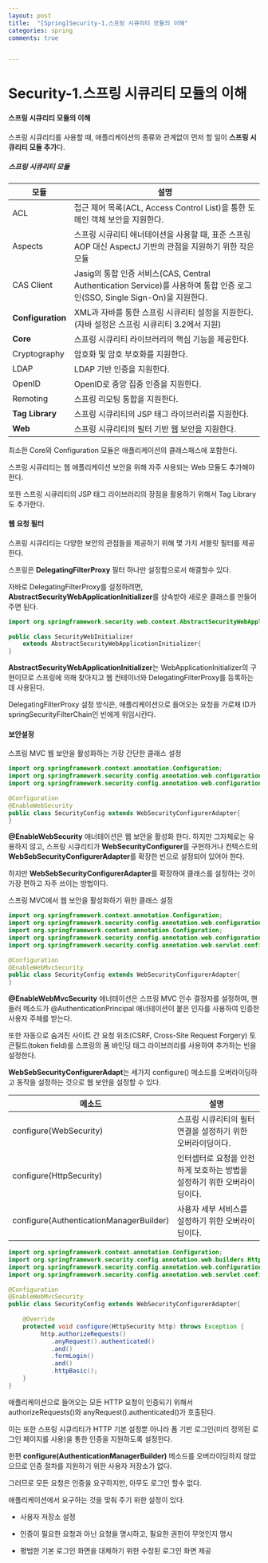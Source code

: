 ```yaml
---
layout: post
title:  "[Spring]Security-1.스프링 시큐리티 모듈의 이해"
categories: spring
comments: true


---
```


# Security-1.스프링 시큐리티 모듈의 이해



#### 스프링 시큐리티 모듈의 이해







스프링 시큐리티를 사용할 때, 애플리케이션의 종류와 관계없이 먼저 할 일이 
**스프링 시큐리티 모듈 추가**다.







##### 스프링 시큐리티 모듈 

| 모듈              | 설명                                                         |
| ----------------- | ------------------------------------------------------------ |
| ACL               | 접근 제어 목록(ACL, Access Control List)을 통한 도메인 객체 보안을 지원한다. |
| Aspects           | 스프링 시큐리티 애너테이션을  사용할 때, 표준 스프링 AOP 대신 AspectJ 기반의 관점을 지원하기 위한 작은 모듈 |
| CAS Client        | Jasig의 통합  인증 서비스(CAS, Central Authentication Service)를 사용하여 통합 인증  로그인(SSO, Single Sign-On)을 지원한다. |
| **Configuration** | XML과 자바를  통한 스프링 시큐리티 설정을 지원한다. (자바 설정은 스프링 시큐리티 3.2에서 지원) |
| **Core**          | 스프링 시큐리티 라이브러리의  핵심 기능을 제공한다.          |
| Cryptography      | 암호화 및 암호 부호화를 지원한다.                            |
| LDAP              | LDAP 기반  인증을 지원한다.                                  |
| OpenID            | OpenID로 중앙  집중 인증을 지원한다.                         |
| Remoting          | 스프링 리모팅 통합을 지원한다.                               |
| **Tag  Library**  | 스프링 시큐리티의 JSP 태그 라이브러리를 지원한다.            |
| **Web**           | 스프링 시큐리티의 필터 기반  웹 보안을 지원한다.             |

최소한 Core와 Configuration 모듈은 애플리케이션의 클래스패스에 포함한다.

스프링 시큐리티는 웹 애플리케이션 보안을 위해 자주 사용되는 Web 모듈도 추가해야한다.

또한 스프링 시큐리티의 JSP 태그 라이브러리의 장점을 활용하기 위해서 Tag Library도 추가한다.









#### 웹 요청 필터



스프링 시큐리티는 다양한 보안의 관점들을 제공하기 위해 몇 가지 서블릿 필터를 제공한다.

스프링은 **DelegatingFilterProxy** 필터 하나만 설정함으로서 해결할수 있다.

자바로 DelegatingFilterProxy를 설정하려면, **AbstractSecurityWebApplicationInitializer**를 상속받아 새로운 클래스를 만들어주면 된다.

````java
import org.springframework.security.web.context.AbstractSecurityWebApplicationInitializer;
 
public class SecurityWebInitializer 
    extends AbstractSecurityWebApplicationInitializer{
}
````

**AbstractSecurityWebApplicationInitializer**는 WebApplicationInitializer의 구현이므로 스프링에 의해 찾아지고 웹 컨테이너와 DelegatingFilterProxy를 등록하는데 사용된다.

DelegatingFilterProxy 설정 방식은, 애플리케이션으로 들어오는 요청을 가로채 ID가 springSecurityFilterChain인 빈에게 위임시칸다.









#### 보안설정



스프링 MVC 웹 보안을 활성화하는 가장 간단한 클래스 설정

````java
import org.springframework.context.annotation.Configuration;
import org.springframework.security.config.annotation.web.configuration.EnableWebSecurity;
import org.springframework.security.config.annotation.web.configuration.WebSecurityConfigurerAdapter;
 
@Configuration
@EnableWebSecurity
public class SecurityConfig extends WebSecurityConfigurerAdapter{
}
````

**@EnableWebSecurity** 애너테이션은 웹 보안을 활성화 한다. 하지만 그자체로는 유용하지 않고, 스프링 시큐리티가 **WebSecurityConfigurer**를 구현하거나 컨텍스트의 **WebSebSecurityConfigurerAdapter**를 확장한 빈으로 설정되어 있어야 한다.

하지만 **WebSebSecurityConfigurerAdapter**를 확장하여 클래스를 설정하는 것이 가장 편하고 자주 쓰이는 방법이다.



스프링 MVC에서 웹 보안을 활성화하기 위한 클래스 설정

````java
import org.springframework.context.annotation.Configuration;
import org.springframework.security.config.annotation.web.configuration.WebSecurityConfigurerAdapter;
import org.springframework.context.annotation.Configuration;
import org.springframework.security.config.annotation.web.configuration.WebSecurityConfigurerAdapter;
import org.springframework.security.config.annotation.web.servlet.configuration.EnableWebMvcSecurity;
 
@Configuration
@EnableWebMvcSecurity
public class SecurityConfig extends WebSecurityConfigurerAdapter{
}
````

**@EnableWebMvcSecurity** 애너테이션은 스프링 MVC 인수 결정자를 설정하여, 핸들러 메소드가 @AuthenticationPrincipal 애너테이션이 붙은 인자를 사용하여 인증한 사용자 주체를 받는다.

또한 자동으로 숨겨진 사이트 간 요청 위조(CSRF, Cross-Site Request Forgery) 토큰필드(token field)를 스프링의 폼 바인딩 태그 라이브러리를 사용하여 추가하는 빈을 설정한다.









**WebSebSecurityConfigurerAdapt**는 세가지 configure() 메소드를 오버라이딩하고 동작을 설정하는 것으로 웹 보안을 설정할 수 있다.

| 메소드                                  | 설명                                                         |
| --------------------------------------- | ------------------------------------------------------------ |
| configure(WebSecurity)                  | 스프링 시큐리티의 필터 연결을  설정하기 위한 오버라이딩이다. |
| configure(HttpSecurity)                 | 인터셉터로 요청을 안전하게  보호하는 방법을 설정하기 위한 오버라이딩이다. |
| configure(AuthenticationManagerBuilder) | 사용자 세부 서비스를 설정하기  위한 오버라이딩이다.          |

````java
import org.springframework.context.annotation.Configuration;
import org.springframework.security.config.annotation.web.builders.HttpSecurity;
import org.springframework.security.config.annotation.web.configuration.WebSecurityConfigurerAdapter;
import org.springframework.security.config.annotation.web.servlet.configuration.EnableWebMvcSecurity;
 
@Configuration
@EnableWebMvcSecurity
public class SecurityConfig extends WebSecurityConfigurerAdapter{
 
    @Override
    protected void configure(HttpSecurity http) throws Exception {
         http.authorizeRequests()
            .anyRequest().authenticated()
            .and()
            .formLogin()
            .and()
            .httpBasic();
    }
}
````

애플리케이션으로 들어오는 모든 HTTP 요청이 인증되기 위해서 authorizeRequests()와 anyRequest().authenticated()가 호출된다.

이는 또한 스프링 시큐리티가 HTTP 기본 설정뿐 아니라 폼 기반 로그인(미리 정의된 로그인 페이지를 사용)을 통한 인증을 지원하도록 설정한다.

한편 **configure(AuthenticationManagerBuilder)** 메소드를 오버라이딩하지 않았으므로 인증 절차를 지원하기 위한 사용자 저장소가 없다.

그러므로 모든 요청은 인증을 요구하지만, 아무도 로그인 할수 없다.

 

애플리케이션에서 요구하는 것을 맞춰 주기 위한 설정이 있다.

* 사용자 저장소 설정

* 인증이 필요한 요청과 아닌 요청을 명시하고, 필요한 권한이 무엇인지 명시

* 평범한 기본 로그인 화면을 대체하기 위한 수정된 로그인 화면 제공